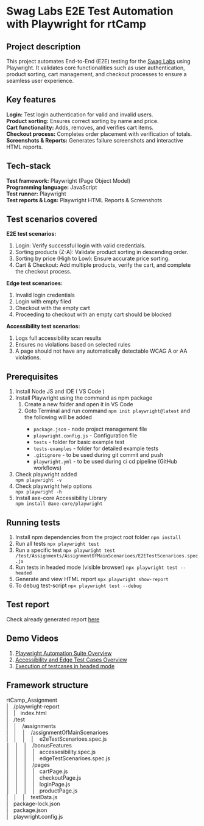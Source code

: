 # Swag Labs E2E Test Automation with Playwright for rtCamp

## Project description
This project automates End-to-End (E2E) testing for the <a href="https://www.saucedemo.com/">Swag Labs</a> using Playwright. It validates core functionalities such as user authentication, product sorting, cart management, and checkout processes to ensure a seamless user experience.

## Key features
**Login:** Test login authentication for valid and invalid users.  
**Product sorting:** Ensures correct sorting by name and price.   
**Cart functionality:** Adds, removes, and verifies cart items.  
**Checkout process:** Completes order placement with verification of totals.  
**Screenshots & Reports:** Generates failure screenshots and interactive HTML reports.  
  
## Tech-stack 
**Test framework:** Playwright (Page Object Model)  
**Programming language:** JavaScript  
**Test runner:** Playwright  
**Test reports & Logs:** Playwright HTML Reports & Screenshots  
  
## Test scenarios covered
**E2E test scenarios:**  
1. Login: Verify successful login with valid credentials.  
2. Sorting products (Z-A): Validate product sorting in descending order.  
3. Sorting by price (High to Low): Ensure accurate price sorting.  
4. Cart & Checkout: Add multiple products, verify the cart, and complete the checkout process.  

**Edge test scenarioes:**  
1. Invalid login credentials
2. Login with empty filed
3. Checkout with the empty cart
4. Proceeding to checkout with an empty cart should be blocked  

**Accessibility test scenarios:**  
1. Logs full accessibility scan results
2. Ensures no violations based on selected rules
3. A page should not have any automatically detectable WCAG A or AA violations.  

## Prerequisites
<ol>
  <li>Install Node JS and IDE ( VS Code )</li>
  <li>Install Playwright using the command as npm package  
    <ol>
      <li>Create a new folder and open it in VS Code</li>
      <li>Goto Terminal and run command  <code>npm init playwright@latest</code>  and the following will be added</li>
      <ul>
        <li><code>package.json</code> - node project management file</li>
        <li><code>playwright.config.js</code> - Configuration file</li>
        <li><code>tests</code> - folder for basic example test</li>
        <li><code>tests-examples</code> - folder for detailed example tests</li>
        <li><code>.gitignore</code> - to be used during git commit and push</li>
        <li><code>playwright.yml</code> - to be used during ci cd pipeline (GitHub workflows)</li>
      </ul>
    </ol>
  </li>
  <li>Check playwright added</li>
  <code>npm playwright -v</code>
  <li>Check playwright help options</li>
  <code>npx playwright -h</code>
  <li>Install axe-core Accessibility Library</li>
  <code>npm install @axe-core/playwright</code>
</ol>

## Running tests
1. Install npm dependencies from the project root folder
  ```npm install```
2. Run all tests
   ```npx playwright test```  
3. Run a specific test
   ```npx playwright test /test/Assignments/AssignmentOfMainScenarioes/E2ETestScenarioes.spec.js```
4. Run tests in headed mode (visible browser)
  ```npx playwright test --headed```
5. Generate and view HTML report
  ```npx playwright show-report```
6. To debug test-script 
  ```npx playwright test --debug```

## Test report
Check already generated report [here](playwright-report/index.html)

 ## Demo Videos 

 1. <a href="https://www.loom.com/share/c4ac0f89fa7d4987b09b589ab1c0c86a?sid=056b6dfd-0c68-46ab-bf81-923d0e12f24e">Playwright Automation Suite Overview</a>
 2. <a href= "https://www.loom.com/share/d58938c70f564ae2878d1a7347d0ae92?sid=2a81a0dc-de8d-4d6f-809c-37565d353764">Accessibility and Edge Test Cases Overview</a>
 3. <a href="https://www.loom.com/share/dbffaaad70924ef9a2bb7fd74604488b?sid=7946a127-61e2-419f-891c-8788c908199a">Execution of testcases in headed mode</a>

## Framework structure
rtCamp_Assignment  
|&emsp;/playwright-report  
|&emsp;|&emsp;index.html  
|&emsp;/test  
|&emsp;│&emsp;/assignments  
|&emsp;│&emsp;│&emsp;/assignmentOfMainScenarioes  
|&emsp;│&emsp;│&emsp;│&emsp;e2eTestScenarioes.spec.js  
│&emsp;│&emsp;│&emsp;/bonusFeatures  
│&emsp;│&emsp;│&emsp;|&emsp;accessesibility.spec.js  
│&emsp;│&emsp;│&emsp;|&emsp;edgeTestScenarioes.spec.js  
│&emsp;│&emsp;│&emsp;/pages  
│&emsp;│&emsp;│&emsp;|&emsp;cartPage.js  
│&emsp;│&emsp;│&emsp;|&emsp;checkoutPage.js  
│&emsp;│&emsp;│&emsp;|&emsp;loginPage.js  
│&emsp;│&emsp;│&emsp;|&emsp;productPage.js  
|&emsp;│&emsp;│&emsp;testData.js  
|&emsp;package-lock.json  
|&emsp;package.json  
|&emsp;playwright.config.js  
